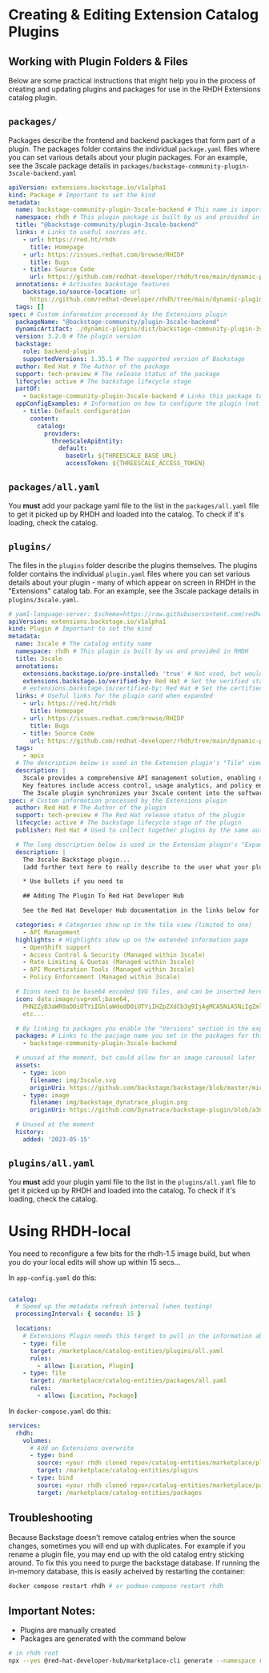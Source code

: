 # Creating & Editing Extension Catalog Plugins

## Working with Plugin Folders & Files

Below are some practical instructions that might help you in the process of creating and updating plugins and packages for use in the RHDH Extensions catalog plugin.

## `packages/`

Packages describe the frontend and backend packages that form part of a plugin. The packages folder contains the individual `package.yaml` files where you can set various details about your plugin packages. For an example, see the 3scale package details in `packages/backstage-community-plugin-3scale-backend.yaml`

```yaml
apiVersion: extensions.backstage.io/v1alpha1
kind: Package # Important to set the kind
metadata:
  name: backstage-community-plugin-3scale-backend # This name is important - it provides a linkage from the plugin record
  namespace: rhdh # This plugin package is built by us and provided in RHDH
  title: "@backstage-community/plugin-3scale-backend"
  links: # Links to useful sources etc.
    - url: https://red.ht/rhdh
      title: Homepage
    - url: https://issues.redhat.com/browse/RHIDP
      title: Bugs
    - title: Source Code
      url: https://github.com/redhat-developer/rhdh/tree/main/dynamic-plugins/wrappers/backstage-community-plugin-3scale-backend-dynamic
  annotations: # Activates backstage features
    backstage.io/source-location: url
      https://github.com/redhat-developer/rhdh/tree/main/dynamic-plugins/wrappers/backstage-community-plugin-3scale-backend-dynamic
  tags: []
spec: # Custom information processed by the Extensions plugin
  packageName: "@backstage-community/plugin-3scale-backend"
  dynamicArtifact: ./dynamic-plugins/dist/backstage-community-plugin-3scale-backend-dynamic
  version: 3.2.0 # The plugin version
  backstage:
    role: backend-plugin
    supportedVersions: 1.35.1 # The supported version of Backstage
  author: Red Hat # The Author of the package
  support: tech-preview # The release status of the package
  lifecycle: active # The backstage lifecycle stage
  partOf:
    - backstage-community-plugin-3scale-backend # Links this package to others in the same group
  appConfigExamples: # Information on how to configure the plugin (not used yet)
    - title: Default configuration
      content:
        catalog:
          providers:
            threeScaleApiEntity:
              default:
                baseUrl: ${THREESCALE_BASE_URL}
                accessToken: ${THREESCALE_ACCESS_TOKEN}
```


## `packages/all.yaml`

You **must** add your package yaml file to the list in the `packages/all.yaml` file to get it picked up by RHDH and loaded into the catalog. To check if it's loading, check the catalog.

## `plugins/`

The files in the `plugins` folder describe the plugins themselves. The plugins folder contains the individual `plugin.yaml` files where you can set various details about your plugin - many of which appear on screen in RHDH in the "Extensions" catalog tab. For an example, see the 3scale package details in `plugins/3scale.yaml`.

```yaml
# yaml-language-server: $schema=https://raw.githubusercontent.com/redhat-developer/rhdh-plugins/refs/heads/main/workspaces/marketplace/json-schema/plugins.json
apiVersion: extensions.backstage.io/v1alpha1
kind: Plugin # Important to set the kind
metadata:
  name: 3scale # The catalog entity name
  namespace: rhdh # This plugin is built by us and provided in RHDH
  title: 3scale
  annotations:
    extensions.backstage.io/pre-installed: 'true' # Not used, but would tell us if the plugin were pre-instralled
    extensions.backstage.io/verified-by: Red Hat # Set the verified status
    # extensions.backstage.io/certified-by: Red Hat # Set the certified status
  links: # Useful links for the plugin card when expanded
    - url: https://red.ht/rhdh
      title: Homepage
    - url: https://issues.redhat.com/browse/RHIDP
      title: Bugs
    - title: Source Code
      url: https://github.com/redhat-developer/rhdh/tree/main/dynamic-plugins/wrappers/backstage-community-plugin-3scale-backend-dynamic
  tags:
    - apis
  # The description below is used in the Extension plugin's "Tile" view as the plugin description. Keep it to a few lines (short description)
  description: |
    3scale provides a comprehensive API management solution, enabling organizations to secure, manage, and monetize APIs. 
    Key features include access control, usage analytics, and policy enforcement. 
    The 3scale plugin synchronizes your 3scale content into the software catalog.
spec: # Custom information processed by the Extensions plugin
  author: Red Hat # The Author of the plugin
  support: tech-preview # The Red Hat release status of the plugin
  lifecycle: active # The backstage lifecycle stage of the plugin
  publisher: Red Hat # Used to collect together plugins by the same author and display an extra line on the tile e/g/ "By Red Hat"

  # The long description below is used in the Extension plugin's "Expanded Info" view as the plugin's long description. You should include information here about the the purpose of the plugin and how it integrates with RHDH. The description here uses Markdown fomat, but DON'T include images - they won't load if you do.
  description: |
    The 3scale Backstage plugin... 
    (add further text here to really describe to the user what your plugin is for and how it integrates with RHDH's frontend/backend).

    * Use bullets if you need to

    ## Adding The Plugin To Red Hat Developer Hub

    See the Red Hat Developer Hub documentation in the links below for details of how to install, activate, and configure plugins.

  categories: # Categories show up in the tile view (limited to one)
    - API Management
  highlights: # Highlights show up on the extended information page
    - OpenShift support
    - Access Control & Security (Managed within 3scale)
    - Rate Limiting & Quotas (Managed within 3scale)
    - API Monetization Tools (Managed within 3scale)
    - Policy Enforcement (Managed within 3scale)

  # Icons need to be base64 encoded SVG files, and can be inserted here (most are done already).
  icon: data:image/svg+xml;base64,
    PHN2ZyB3aWR0aD0iOTYiIGhlaWdodD0iOTYiIHZpZXdCb3g9IjAgMCA5NiA5NiIgZmlsbD0ibm9u
    etc...

  # By linking to packages you enable the "Versions" section in the expanded information view
  packages: # Links to the pacjage name you set in the packages for this plugin
    - backstage-community-plugin-3scale-backend

  # unused at the moment, but could allow for an image carousel later
  assets:
    - type: icon
      filename: img/3scale.svg
      originUri: https://github.com/backstage/backstage/blob/master/microsite/static/img/3scale.svg
    - type: image
      filename: img/backstage_dynatrace_plugin.png
      originUri: https://github.com/Dynatrace/backstage-plugin/blob/a307710edfb23a196c30790b9afceb9fb9af27df/docs/images/backstage_dynatrace_plugin.png

  # Unused at the moment
  history:
    added: '2023-05-15'
```

## `plugins/all.yaml`

You **must** add your plugin yaml file to the list in the `plugins/all.yaml` file to get it picked up by RHDH and loaded into the catalog. To check if it's loading, check the catalog.


# Using RHDH-local

You need to reconfigure a few bits for the rhdh-1.5 image build, but when you do your local edits will show up within 15 secs...

In `app-config.yaml` do this:

```yaml:app-config.yaml

catalog:
  # Speed up the metadata refresh interval (when testing)
  processingInterval: { seconds: 15 }

  locations:
    # Extensions Plugin needs this target to pull in the information about Plugins
    - type: file
      target: /marketplace/catalog-entities/plugins/all.yaml
      rules:
        - allow: [Location, Plugin]
    - type: file
      target: /marketplace/catalog-entities/packages/all.yaml
      rules:
        - allow: [Location, Package]

```

In `docker-compose.yaml` do this:

```yaml:docker-compose.yaml
services:
  rhdh:
    volumes:
      # Add an Extensions overwrite
      - type: bind
        source: <your rhdh cloned repo>/catalog-entities/marketplace/plugins/
        target: /marketplace/catalog-entities/plugins
      - type: bind
        source: <your rhdh cloned repo>/catalog-entities/marketplace/packages/
        target: /marketplace/catalog-entities/packages
```

## Troubleshooting

Because Backstage doesn't remove catalog entries when the source changes, sometimes you will end up with duplicates. For example
if you rename a plugin file, you may end up with the old catalog entry sticking around. To fix this you need to purge the
backstage database. If running the in-memory database, this is easily acheived by restarting the container:

```bash
docker compose restart rhdh # or podman-compose restart rhdh
```

## Important Notes:

* Plugins are manually created
* Packages are generated with the command below

```bash
# in rhdh root
npx --yes @red-hat-developer-hub/marketplace-cli generate --namespace rhdh -p dynamic-plugins.default.yaml -o catalog-entities/marketplace/packages
```
